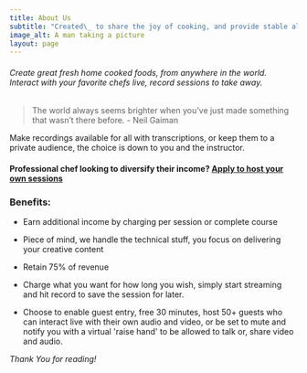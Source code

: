 ```yaml
---
title: About Us
subtitle: "Created\_ to share the joy of cooking, and provide stable alternate income for chefs and cooks."
image_alt: A man taking a picture
layout: page
---
```

###### Create great fresh home cooked foods, from anywhere in the world. Interact with your favorite chefs live, record sessions to take away.

> The world always seems brighter when you’ve just made something that wasn’t there before. - Neil Gaiman

Make recordings available for all with transcriptions, or keep them to a private audience, the choice is down to you and the instructor.



#### Professional chef looking to diversify their income? [Apply to host your own sessions](contact)

### Benefits:

*   Earn additional income by charging per session or complete course

*   Piece of mind, we handle the technical stuff, you focus on delivering your creative content

*   Retain 75% of revenue

*   Charge what you want for how long you wish, simply start streaming and hit record to save the session for later.

*   Choose to enable guest entry, free 30 minutes, host 50+ guests who can interact live with their own audio and video, or be set to mute and notify you with a virtual 'raise hand' to be allowed to talk or, share video and audio.

*Thank You for reading!*
